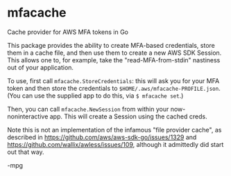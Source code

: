 # mfacache
Cache provider for AWS MFA tokens in Go

This package provides the ability to create MFA-based credentials, store
them in a cache file, and then use them to create a new AWS SDK Session.
This allows one to, for example, take the "read-MFA-from-stdin" nastiness
out of your application.

To use, first call `mfacache.StoreCredentials`: this will ask you for your
MFA token and then store the credentials to `$HOME/.aws/mfacache-PROFILE.json`.
(You can use the supplied app to do this, via `$ mfacache set`.)

Then, you can call `mfacache.NewSession` from within your now-noninteractive
app. This will create a Session using the cached creds.

Note this is not an implementation of the infamous "file provider cache", as
described in https://github.com/aws/aws-sdk-go/issues/1329 and
https://github.com/wallix/awless/issues/109, although it admittedly did start
out that way.

-mpg
